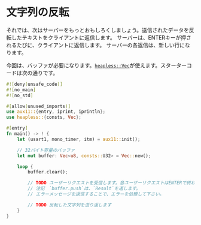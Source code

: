 <!-- # Reverse a string -->

# 文字列の反転

<!-- 
Alright, next let's make the server more interesting by having it respond to the client with the
reverse of the text that they sent. The server will respond to the client every time they press the
ENTER key. Each server response will be in a new line.
 -->

それでは、次はサーバーをもっとおもしろくしましょう。送信されたデータを反転したテキストをクライアントに返信します。
サーバーは、ENTERキーが押されるたびに、クライアントに返信します。
サーバーの各返信は、新しい行になります。

<!-- This time you'll need a buffer; you can use [`heapless::Vec`]. Here's the starter code: -->

今回は、バッファが必要になります。[`heapless::Vec`]が使えます。スターターコードは次の通りです。

[`heapless::Vec`]: https://docs.rs/heapless/0.2.1/heapless/struct.Vec.html

``` rust
#![deny(unsafe_code)]
#![no_main]
#![no_std]

#[allow(unused_imports)]
use aux11::{entry, iprint, iprintln};
use heapless::{consts, Vec};

#[entry]
fn main() -> ! {
    let (usart1, mono_timer, itm) = aux11::init();

    // 32バイト容量のバッファ
    let mut buffer: Vec<u8, consts::U32> = Vec::new();

    loop {
        buffer.clear();

        // TODO ユーザーリクエストを受信します。各ユーザーリクエストはENTERで終わります。
        // 注記　`buffer.push`は、`Result`を返します。
        // エラーメッセージを返信することで、エラーを処理して下さい。

        // TODO 反転した文字列を送り返します
    }
}
```

